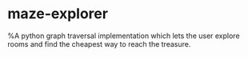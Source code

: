# maze-explorer
%A python graph traversal implementation which lets the user explore rooms and find the cheapest way to reach the treasure.

